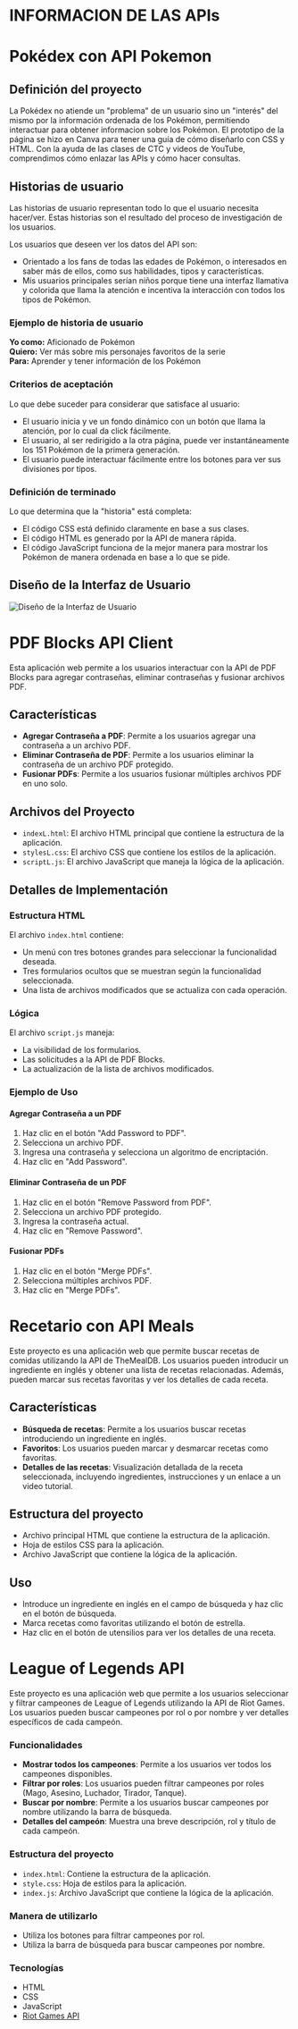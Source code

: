 # INFORMACION DE LAS APIs

# Pokédex con API Pokemon

## Definición del proyecto
La Pokédex no atiende un "problema" de un usuario sino un "interés" del mismo por la información ordenada de los Pokémon, permitiendo interactuar para obtener informacion sobre los Pokémon. El prototipo de la página se hizo en Canva para tener una guía de cómo diseñarlo con CSS y HTML. Con la ayuda de las clases de CTC y videos de YouTube, comprendimos cómo enlazar las APIs y cómo hacer consultas. 

## Historias de usuario
Las historias de usuario representan todo lo que el usuario necesita hacer/ver. Estas historias son el resultado del proceso de investigación de los usuarios. 


Los usuarios que deseen ver los datos del API son:

- Orientado a los fans de todas las edades de Pokémon, o interesados en saber más de ellos, como sus habilidades, tipos y características.
- Mis usuarios principales serían niños porque tiene una interfaz llamativa y colorida que llama la atención e incentiva la interacción con todos los tipos de Pokémon.

### Ejemplo de historia de usuario
**Yo como:** Aficionado de Pokémon  
**Quiero:** Ver más sobre mis personajes favoritos de la serie  
**Para:** Aprender y tener información de los Pokémon

### Criterios de aceptación
Lo que debe suceder para considerar que satisface al usuario:

- El usuario inicia y ve un fondo dinámico con un botón que llama la atención, por lo cual da click fácilmente.
- El usuario, al ser redirigido a la otra página, puede ver instantáneamente los 151 Pokémon de la primera generación.
- El usuario puede interactuar fácilmente entre los botones para ver sus divisiones por tipos.

### Definición de terminado
Lo que determina que la "historia" está completa:

- El código CSS está definido claramente en base a sus clases.
- El código HTML es generado por la API de manera rápida.
- El código JavaScript funciona de la mejor manera para mostrar los Pokémon de manera ordenada en base a lo que se pide.

## Diseño de la Interfaz de Usuario
![Diseño de la Interfaz de Usuario](https://github.com/jezabel7/ProyectoAPI/blob/main/API%20Jezabel/assetsJ/filesJ/Pokedex.jpg)

# PDF Blocks API Client

Esta aplicación web permite a los usuarios interactuar con la API de PDF Blocks para agregar contraseñas, eliminar contraseñas y fusionar archivos PDF. 

## Características

- **Agregar Contraseña a PDF**: Permite a los usuarios agregar una contraseña a un archivo PDF.
- **Eliminar Contraseña de PDF**: Permite a los usuarios eliminar la contraseña de un archivo PDF protegido.
- **Fusionar PDFs**: Permite a los usuarios fusionar múltiples archivos PDF en uno solo.


## Archivos del Proyecto

- `indexL.html`: El archivo HTML principal que contiene la estructura de la aplicación.
- `stylesL.css`: El archivo CSS que contiene los estilos de la aplicación.
- `scriptL.js`: El archivo JavaScript que maneja la lógica de la aplicación.


## Detalles de Implementación

### Estructura HTML

El archivo `index.html` contiene:

- Un menú con tres botones grandes para seleccionar la funcionalidad deseada.
- Tres formularios ocultos que se muestran según la funcionalidad seleccionada.
- Una lista de archivos modificados que se actualiza con cada operación.


### Lógica 

El archivo `script.js` maneja:

- La visibilidad de los formularios.
- Las solicitudes a la API de PDF Blocks.
- La actualización de la lista de archivos modificados.

### Ejemplo de Uso

#### Agregar Contraseña a un PDF

1. Haz clic en el botón "Add Password to PDF".
2. Selecciona un archivo PDF.
3. Ingresa una contraseña y selecciona un algoritmo de encriptación.
4. Haz clic en "Add Password".

#### Eliminar Contraseña de un PDF

1. Haz clic en el botón "Remove Password from PDF".
2. Selecciona un archivo PDF protegido.
3. Ingresa la contraseña actual.
4. Haz clic en "Remove Password".

#### Fusionar PDFs

1. Haz clic en el botón "Merge PDFs".
2. Selecciona múltiples archivos PDF.
3. Haz clic en "Merge PDFs".

# Recetario con API Meals
Este proyecto es una aplicación web que permite buscar recetas de comidas utilizando la API de TheMealDB. Los usuarios pueden introducir un ingrediente en inglés y obtener una lista de recetas relacionadas. Además, pueden marcar sus recetas favoritas y ver los detalles de cada receta.

## Características

- **Búsqueda de recetas**: Permite a los usuarios buscar recetas introduciendo un ingrediente en inglés.
- **Favoritos**: Los usuarios pueden marcar y desmarcar recetas como favoritas.
- **Detalles de las recetas**: Visualización detallada de la receta seleccionada, incluyendo ingredientes, instrucciones y un enlace a un video tutorial.

## Estructura del proyecto

- Archivo principal HTML que contiene la estructura de la aplicación.
- Hoja de estilos CSS para la aplicación.
- Archivo JavaScript que contiene la lógica de la aplicación.

## Uso

- Introduce un ingrediente en inglés en el campo de búsqueda y haz clic en el botón de búsqueda.
- Marca recetas como favoritas utilizando el botón de estrella.
- Haz clic en el botón de utensilios para ver los detalles de una receta.

# League of Legends API

Este proyecto es una aplicación web que permite a los usuarios seleccionar y filtrar campeones de League of Legends utilizando la API de Riot Games. Los usuarios pueden buscar campeones por rol o por nombre y ver detalles específicos de cada campeón.

### Funcionalidades

- **Mostrar todos los campeones**: Permite a los usuarios ver todos los campeones disponibles.
- **Filtrar por roles**: Los usuarios pueden filtrar campeones por roles (Mago, Asesino, Luchador, Tirador, Tanque).
- **Buscar por nombre**: Permite a los usuarios buscar campeones por nombre utilizando la barra de búsqueda.
- **Detalles del campeón**: Muestra una breve descripción, rol y título de cada campeón.

### Estructura del proyecto

- `index.html`: Contiene la estructura de la aplicación.
- `style.css`: Hoja de estilos para la aplicación.
- `index.js`: Archivo JavaScript que contiene la lógica de la aplicación.

### Manera de utilizarlo

- Utiliza los botones para filtrar campeones por rol.
- Utiliza la barra de búsqueda para buscar campeones por nombre.

### Tecnologías

- HTML
- CSS
- JavaScript
- [Riot Games API](https://developer.riotgames.com/)
